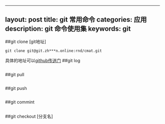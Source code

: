 
---
layout: post
title: git 常用命令
categories: 应用
description: git 命令使用集
keywords: git
---

<!-- MarkdownTOC -->

<!-- /MarkdownTOC-->

##git clone [git地址]
```
git clone git@git.zh***n.online:rnd/cmat.git
```
具体的地址可以[github传送门](http://github.com/)
##git log
```

```
##git pull
```

```
##git push
```

```
##git commint
```

```
##git checkout [分支名]
```

```